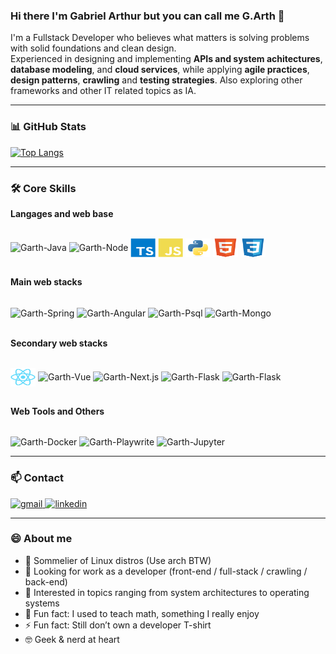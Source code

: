 ### Hi there I'm Gabriel Arthur but you can call me G.Arth 👋

I'm a Fullstack Developer who believes what matters is solving problems with solid foundations and clean design.  
Experienced in designing and implementing **APIs and system achitectures**, **database modeling**, and **cloud services**, while applying **agile practices**, **design patterns**, **crawling** and **testing strategies**. Also exploring other frameworks and other IT related topics as IA.

---

### 📊 GitHub Stats
[![Top Langs](https://github-readme-stats.vercel.app/api/top-langs/?username=GarthTeixeira&layout=donut&theme=nightowl&exclude_repo=light-house-project-DC)](https://github.com/anuraghazra/github-readme-stats)

---

### 🛠 Core Skills
**Langages and web base**
<div dir="auto"><br>
  <img align="center" alt="Garth-Java" height="30" width="40" src="https://cdn.jsdelivr.net/gh/devicons/devicon@latest/icons/java/java-original-wordmark.svg" style="max-width: 100%;"/>
  <img align="center" alt="Garth-Node" height="30" width="40" src="https://cdn.jsdelivr.net/gh/devicons/devicon@latest/icons/nodejs/nodejs-original-wordmark.svg" style="max-width: 100%;">
  <img align="center" alt="Garth-Ts" height="30" width="40" src="https://raw.githubusercontent.com/devicons/devicon/master/icons/typescript/typescript-plain.svg" style="max-width: 100%;">
  <img align="center" alt="Garth-Js" height="30" width="40" src="https://raw.githubusercontent.com/devicons/devicon/master/icons/javascript/javascript-plain.svg" style="max-width: 100%;">
  <img align="center" alt="Garth-Python" height="30" width="40" src="https://raw.githubusercontent.com/devicons/devicon/master/icons/python/python-original.svg" style="max-width: 100%;">
  <img align="center" alt="Garth-HTML" height="30" width="40" src="https://raw.githubusercontent.com/devicons/devicon/master/icons/html5/html5-original.svg" style="max-width: 100%;">
  <img align="center" alt="Garth-CSS" height="30" width="40" src="https://raw.githubusercontent.com/devicons/devicon/master/icons/css3/css3-original.svg" style="max-width: 100%;">
</div><br>

**Main web stacks**
<div dir="auto"><br>
  <img align="center" alt="Garth-Spring" height="30" width="40" src="https://cdn.jsdelivr.net/gh/devicons/devicon@latest/icons/spring/spring-original.svg" style="max-width: 100%;"/>
  <img align="center" alt="Garth-Angular" height="30" width="40" src="https://cdn.jsdelivr.net/gh/devicons/devicon@latest/icons/angular/angular-original.svg" style="max-width: 100%;"/>
  <img align="center" alt="Garth-Psql" height="30" width="40" src="https://cdn.jsdelivr.net/gh/devicons/devicon@latest/icons/postgresql/postgresql-original-wordmark.svg" style="max-width: 100%;">
  <img align="center" alt="Garth-Mongo" height="30" width="40" src="https://icon.icepanel.io/Technology/svg/MongoDB.svg" style="max-width: 100%;">
</div><br>

**Secondary web stacks**
<div dir="auto"><br>
  <img align="center" alt="Garth-React" height="30" width="40" src="https://raw.githubusercontent.com/devicons/devicon/master/icons/react/react-original.svg" style="max-width: 100%;">
  <img align="center" alt="Garth-Vue" height="30" width="40" src="https://cdn.jsdelivr.net/gh/devicons/devicon@latest/icons/vuejs/vuejs-original.svg" style="max-width: 100%;"/>
  <img align="center" alt="Garth-Next.js" height="30" width="40" src="https://icon.icepanel.io/Technology/png-shadow-512/Next.js.png" style="max-width: 100%;">
  <img align="center" alt="Garth-Flask" height="30" width="40" src="https://img.icons8.com/fluent/512/flask.png" style="max-width: 100%;">
  <img align="center" alt="Garth-Flask" height="30" width="40" src="https://icon.icepanel.io/Technology/svg/Nest.js.svg" style="max-width: 100%;">
</div><br>

**Web Tools and Others**
<div dir="auto"><br>
  <img align="center" alt="Garth-Docker" height="30" width="40" src="https://icon.icepanel.io/Technology/svg/Docker.svg" style="max-width: 100%;"/>
  <img align="center" alt="Garth-Playwrite" height="30" width="40" src="https://icon.icepanel.io/Technology/svg/Playwrite.svg" style="max-width: 100%;"/>
  <img align="center" alt="Garth-Jupyter" height="30" width="40" src="https://icon.icepanel.io/Technology/png-shadow-512/Jupyter.png" style="max-width: 100%;"/>
</div>

------
### 📫 Contact
<div dir="auto">
  <a href="mailto:garthur1998@gmail.com" target="blank"> <img src="https://img.shields.io/badge/Gmail-D14836?style=for-the-badge&logo=gmail&logoColor=white" alt="gmail"> </a>
  <a href="https://www.linkedin.com/in/gabriel-arthur/" target="blank"> <img src="https://img.shields.io/badge/LinkedIn-0077B5?style=for-the-badge&logo=linkedin&logoColor=white" alt="linkedin"> </a>
</div>

---

### 😄 About me
- 🐧 Sommelier of Linux distros (Use arch BTW)
- 👯 Looking for work as a developer (front-end / full-stack / crawling / back-end)  
- 🌉 Interested in topics ranging from system architectures to operating systems  
- 🧮 Fun fact: I used to teach math, something I really enjoy  
- ⚡ Fun fact: Still don’t own a developer T-shirt  
- 🤓 Geek & nerd at heart  
<!--
**GarthTeixeira/GarthTeixeira** is a ✨ _special_ ✨ repository because its `README.md` (this file) appears on your GitHub profile.
Here are some ideas to get you started:
- 🔭 I’m currently working on ...
- 🌱 I’m currently learning ...
- 👯 I’m looking to collaborate on ...
- 🤔 I’m looking for help with ...
- 💬 Ask me about ...
- 📫 How to reach me: ...
- 😄 Pronouns: ...
- ⚡ Fun fact: ...
-->
